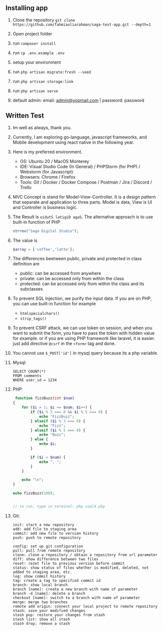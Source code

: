 ## Installing app

1. Clone the repository `git clone https://github.com/fahmiauliarahman/saga-test-app.git --depth=1`
2. Open project folder
3. run `composer install`
4. run `cp .env.example .env`
5. setup your environment
6. run `php artisan migrate:fresh --seed`
7. run `php artisan storage:link`
8. run `php artisan serve`

9. default admin: email: admin@yopmail.com | password: password

## Written Test

1. Im well as always, thank you.
2. Currently, I am exploring go-language, javascript frameworks, and Mobile development using react native in the
   following year.
3. Here is my preferred environment.
    - OS: Ubuntu 20 / MacOS Monterey
    - IDE: Visual Studio Code (In General) / PHPStorm (for PHP) / Webstorm (for Javascript)
    - Browsers: Chrome / Firefox
    - Tools: Git / Docker / Docker Compose / Postman / Jira / Discord / Trello
4. MVC Concept is stand for Model-View-Controller. It is a design pattern that separate and application to three parts.
   Model is data, View is UI and Controller is business logic.
5. The Result is `oidutS latigiD agaS`. The alternative approach is to use built-in function of PHP
    ```php
    strrev("Saga Digital Studio");
    ```

6. The value is
    ```php
    $array = ['coffee','latte'];
   ```

7. The differences beetween public, private and protected in class definition are
    - public: can be accessed from anywhere
    - private: can be accessed only from within the class
    - protected: can be accessed only from within the class and its subclasses
8. To prevent SQL Injection, we purify the input data. If you are on PHP, you can use built-in function for example
    - `htmlspecialchars()`
    - `strip_tags()`
9. To prevent CSRF attack, we can use token on session, and when you want to submit the form, you have to pass the token
   with hidden value for example. or if you are using PHP framework like laravel, it is easier. just add
   directive `@csrf` in the `<form>` tag and done.
10. You cannot use `$_POST['id']` in mysql query because its a php variable.
11. Mysql:

    ```mysql
    SELECT COUNT(*)
    FROM comments
    WHERE user_id = 1234
    ```

12. PHP:

    ```php
     function fizzBuzz(int $num)
    {
        for ($i = 1; $i <= $num; $i++) {
            if ($i % 3 === 0 && $i % 5 === 0) {
                echo "FizzBuzz";
            } elseif ($i % 3 === 0) {
                echo "Fizz";
            } elseif ($i % 5 === 0) {
                echo "Buzz";
            } else {
                echo $i;
            }
    
            if ($i < $num) {
                echo ", ";
            }
        }
    
        echo "\n";
    }
    
    echo fizzBuzz(100);
    
    
    // to run, type in terminal: php soal4.php
    ```

13. Git:

    ```
    init: start a new repository
    add: add file to staging area
    commit: add new file to version history
    push: push to remote repository
    
    config: set up git configuration
    pull: pull from remote repository
    clone: clone a repository / obtain a repository from url parameter
    diff: show difference between two files
    reset: reset file to previous version before commit
    status: show status of files whether is modified, deleted, not added to staging area, etc.
    log: show commit history
    tag: create a tag to specified commit id
    branch: show local branch
    branch [name]: create a new branch with name of parameter
    branch -d [name]: delete a branch
    checkout [name]: switch to a branch with name of parameter
    merge: merge two branches
    remote add origin: connect your local project to remote repository
    stash: save your modified changes
    stash pop: restore your changes from stash
    stash list: show all stash
    stash drop: remove a stash
    
    ```
